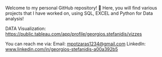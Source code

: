 Welcome to my personal GitHub repository! 🚀 Here, you will find various projects that I have worked on, using SQL, EXCEL and Python for Data analysis!

DATA Visualization:
https://public.tableau.com/app/profile/georgios.stefanidis/vizzes

You can reach me via:
Email: mpotzaras1234@gmail.com
LinkedIn: www.linkedin.com/in/georgios-stefanidis-a00a392b5



